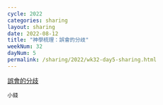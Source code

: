 ```yaml
---
cycle: 2022
categories: sharing
layout: sharing
date: 2022-08-12
title: "神學梳理：誤會的分歧"
weekNum: 32
dayNum: 5
permalink: /sharing/2022/wk32-day5-sharing.html
---
```


[誤會的分歧](https://eccseattle.github.io/media/sharing/2022/wk032/2022-08-12-bin.m4a)

`小錢`
